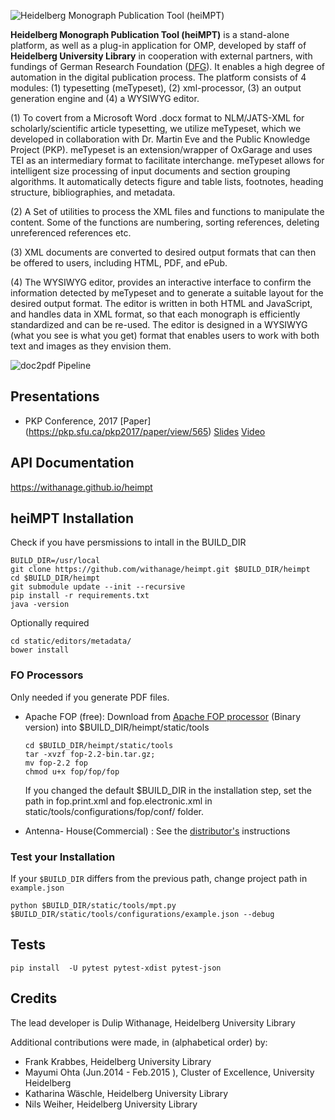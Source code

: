 ![Heidelberg Monograph Publication  Tool (heiMPT)](https://raw.githubusercontent.com/withanage/heimpt/master/static/images/heiMPT.jpg)

**Heidelberg Monograph Publication Tool (heiMPT)** is a stand-alone platform, as well as a plug-in application for OMP, developed by staff of **Heidelberg University Library** in cooperation with external partners, with  fundings of  German Research Foundation ([DFG](http://www.dfg.de/)). It enables a high degree of automation in the digital publication process.
The platform consists of 4  modules: (1) typesetting (meTypeset), (2) xml-processor,  (3) an output generation engine and (4) a WYSIWYG editor.


(1) To covert from a Microsoft Word .docx format to NLM/JATS-XML for scholarly/scientific article typesetting, we utilize meTypeset, which we developed in collaboration with Dr. Martin Eve and the Public Knowledge Project (PKP). meTypeset is an extension/wrapper of OxGarage and uses TEI as an intermediary format to facilitate interchange. meTypeset allows for intelligent size processing of input documents and section grouping algorithms. It automatically detects figure and table lists, footnotes, heading structure, bibliographies, and metadata.

(2)  A Set of utilities to process the  XML files  and functions to manipulate the content. Some of the functions are numbering, sorting references, deleting unreferenced references etc.

(3) XML documents are converted to desired output formats that can then be offered to users, including HTML, PDF, and ePub.

(4)  The WYSIWYG editor, provides an interactive interface to confirm the information detected by meTypeset and to generate a suitable layout for the desired output format. The editor is written in both HTML and JavaScript, and handles data in XML format, so that each monograph is efficiently standardized and can be re-used. The editor is designed in a WYSIWYG (what you see is what you get) format that enables users to work with both text and images as they envision them.

![doc2pdf Pipeline](https://raw.githubusercontent.com/withanage/heimpt/master/static/images/mpt.png)

## Presentations
* PKP Conference, 2017 [Paper] (https://pkp.sfu.ca/pkp2017/paper/view/565) [Slides](https://pkp.sfu.ca/pkp2017/paper/download/565/402) [Video](https://www.youtube.com/watch?v=yOH1DS2EUck)


## API Documentation

https://withanage.github.io/heimpt


## heiMPT Installation
 
Check if you have persmissions  to intall in the BUILD_DIR
 
 ```
 BUILD_DIR=/usr/local
 git clone https://github.com/withanage/heimpt.git $BUILD_DIR/heimpt 
 cd $BUILD_DIR/heimpt
 git submodule update --init --recursive
 pip install -r requirements.txt
 java -version 
 ```
 Optionally required
  ```
 cd static/editors/metadata/
 bower install 
 
 ```

### FO Processors 
Only needed if you generate PDF files.

* Apache FOP (free): Download from [Apache FOP processor](https://xmlgraphics.apache.org/fop/download.html) (Binary version) into  $BUILD_DIR/heimpt/static/tools
  ```
  cd $BUILD_DIR/heimpt/static/tools
  tar -xvzf fop-2.2-bin.tar.gz;
  mv fop-2.2 fop
  chmod u+x fop/fop/fop
  ```
  If you changed the default $BUILD_DIR in the installation step, set the path in fop.print.xml and fop.electronic.xml in static/tools/configurations/fop/conf/ folder.

* Antenna- House(Commercial) : See the [distributor's](https://www.antennahouse.com) instructions


### Test your  Installation
If your `$BUILD_DIR` differs from the previous path, change project path in `example.json`

```
python $BUILD_DIR/static/tools/mpt.py  $BUILD_DIR/static/tools/configurations/example.json --debug
```
## Tests
```
pip install  -U pytest pytest-xdist pytest-json

```


## Credits

The lead developer is Dulip Withanage,  Heidelberg  University Library

Additional contributions were made, in (alphabetical order) by:

* Frank Krabbes, Heidelberg  University Library 
* Mayumi Ohta (Jun.2014 - Feb.2015 ), Cluster of Excellence,  University Heidelberg
* Katharina Wäschle, Heidelberg  University Library 
* Nils Weiher, Heidelberg  University Library


